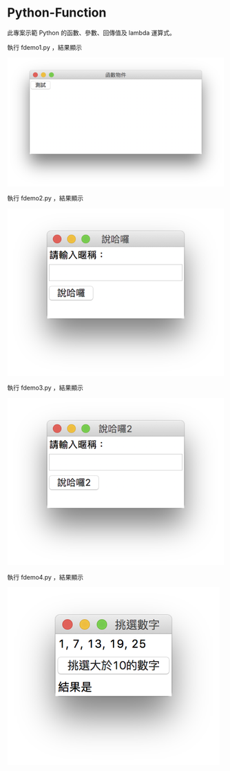 # Python-Function

此專案示範 Python 的函數、參數、回傳值及 lambda 運算式。

執行 fdemo1.py ，結果顯示

![image](https://github.com/kaichingchang/Python-Function/blob/master/n1.png)

執行 fdemo2.py ，結果顯示

![image](https://github.com/kaichingchang/Python-Function/blob/master/n2.png)

執行 fdemo3.py ，結果顯示

![image](https://github.com/kaichingchang/Python-Function/blob/master/n3.png)

執行 fdemo4.py ，結果顯示

![image](https://github.com/kaichingchang/Python-Function/blob/master/n4.png)

